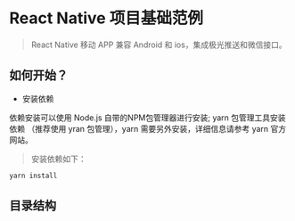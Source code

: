 # React Native 项目基础范例

> React Native 移动 APP 兼容 Android 和 ios，集成极光推送和微信接口。

## 如何开始？

- 安装依赖

依赖安装可以使用 Node.js 自带的NPM包管理器进行安装;
yarn 包管理工具安装依赖 （推荐使用 yran 包管理），yarn 需要另外安装，详细信息请参考 yarn 官方网站。

> 安装依赖如下：
```bash
yarn install
```

## 目录结构

